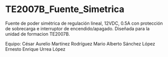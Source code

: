 # TE2007B_Fuente_Simetrica
Fuente de poder simétrica de regulación lineal, 12VDC, 0.5A con protección de sobrecarga e interruptor de encendido/apagado.
Diseñada para la unidad de formacion TE2007B.

Equipo:
César Aurelio Martínez Rodríguez
Mario Alberto Sánchez López
Ernesto Enrique Urrea López
